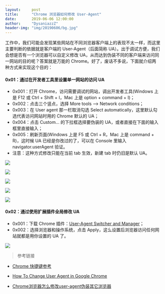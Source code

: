 ```yaml
---
layout:     post
title:      "Chrome 浏览器如何修改 User-Agent"
date:       2019-06-06 12:00:00
author:     "DysaniazzZ"
header-img: "img/20190606/bg.jpg"
---
```


工作中，我们可能会发现某些网站在不同浏览器客户端上的表现不太一样，而这里主要判断的依据就是客户端的 User-Agent（后面简称 UA）。出于调试方便，我们会想是否有一个浏览器可以自定义修改 UA，从而达到伪装不同的客户端来访问同一网站的目的呢？答案就是万能的 Chrome。好了，废话不多说，下面就介绍两种方式来实现这个目的：

#### 0x01：通过在开发者工具里设置单一网站的访问 UA

* 0x001：打开 Chrome，访问需要调试的网站，调出开发者工具(Windows 上是 F12 或 Ctrl + Shift + I，Mac 上是 option +  command + I)；
* 0x002：点击三个竖点，选择 More tools —> Network conditions；
* 0x003：在 User agent 那一栏取消勾选 Select automatically，这里默认勾选代表访问网站时用的 Chrome 默认的 UA；
* 0x004：点击 Custom… 的下拉框选择要伪装的 UA，或者直接在下面的输入框里直接输入；
* 0x005：刷新页面(Windows 上是 F5 或 Ctrl + R，Mac 上是 command + R)，这时候 UA 已经是你改过的了，可以在 Console 里输入 navigator.userAgent 验证。
* 注意：这种方式修改只能在当前 tab 生效，新建 tab 时仍旧是默认 UA。

![]({{site.baseurl}}/img/20190606/001.png)

![]({{site.baseurl}}/img/20190606/002.png)

![]({{site.baseurl}}/img/20190606/003.png)

![]({{site.baseurl}}/img/20190606/004.png)

![]({{site.baseurl}}/img/20190606/005.png)


#### 0x02：通过使用扩展插件全局修改 UA

* 0x001：下载 Chrome 插件：[User-Agent Switcher and Manager](https://chrome.google.com/webstore/detail/user-agent-switcher-and-m/bhchdcejhohfmigjafbampogmaanbfkg)；
* 0x002：选择浏览器和操作系统，点击 Apply，这么设置后浏览器访问任何网站就都是用你设置的 UA 了。

![]({{site.baseurl}}/img/20190606/006.png)

> 参考链接

* [Chrome 快捷键参考](https://developers.google.com/web/tools/chrome-devtools/shortcuts?hl=zh-cn)

* [How To Change User Agent in Google Chrome](https://winaero.com/blog/change-user-agent-chrome/)

* [Chrome浏览器怎么修改user-agent伪装其它浏览器](https://jingyan.baidu.com/article/20095761d41761cb0621b46f.html)
